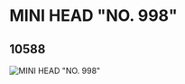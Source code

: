 # MINI HEAD "NO. 998"
## 10588
![MINI HEAD "NO. 998"](https://lc-www-live-s.legocdn.com/media/bricks/5/2/6005442.jpg)